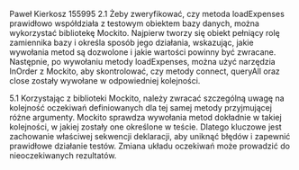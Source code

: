 Paweł Kierkosz 155995
2.1
Żeby zweryfikować, czy metoda loadExpenses prawidłowo współdziała z testowym obiektem bazy danych, można wykorzystać bibliotekę Mockito. Najpierw tworzy się obiekt pełniący rolę zamiennika bazy i określa sposób jego działania, wskazując, jakie wywołania metod są dozwolone i jakie wartości powinny być zwracane. Następnie, po wywołaniu metody loadExpenses, można użyć narzędzia InOrder z Mockito, aby skontrolować, czy metody connect, queryAll oraz close zostały wywołane w odpowiedniej kolejności.

5.1
Korzystając z biblioteki Mockito, należy zwracać szczególną uwagę na kolejność oczekiwań definiowanych dla tej samej metody przyjmującej różne argumenty. Mockito sprawdza wywołania metod dokładnie w takiej kolejności, w jakiej zostały one określone w teście. Dlatego kluczowe jest zachowanie właściwej sekwencji deklaracji, aby uniknąć błędów i zapewnić prawidłowe działanie testów. Zmiana układu oczekiwań może prowadzić do nieoczekiwanych rezultatów.
